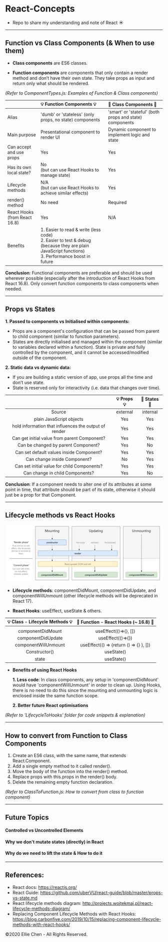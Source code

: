 # React-Concepts

- Repo to share my understanding and note of React :sunny:
  <!-- Try to make it simple & only contain essential message -->

---

## Function vs Class Components (& When to use them)

- **Class components** are ES6 classes.

- **Function components** are components that only contain a render method and don’t have their own state. They take props as input and return only what should be rendered.

<i>(Refer to ComponentTypes.js: Examples of Function & Class components)</i>

|                                     | :bulb: Function Components :bulb:                                                                                                                             | :cactus: Class Components :cactus:                      |
| :---------------------------------- | :------------------------------------------------------------------------------------------------------------------------------------------------------------ | :------------------------------------------------------ |
| Alias                               | 'dumb' or 'stateless' (only props, no state) components                                                                                                       | 'smart' or 'stateful' (both props and state) components |
| Main purpose                        | Presentational component to render UI                                                                                                                         | Dynamic component to implement logic and state          |
| Can accept and use props            | Yes                                                                                                                                                           | Yes                                                     |
| Has its own local state?            | No </br>(but can use React Hooks to manage state)                                                                                                             | Yes                                                     |
| Lifecycle methods                   | N/A </br> (but can use React Hooks to achieve similar effects)                                                                                                | Yes                                                     |
| render() method                     | No need                                                                                                                                                       | Required                                                |
| React Hooks </br> (from React 16.8) | Yes                                                                                                                                                           | N/A                                                     |
| Benefits                            | 1. Easier to read & write (less code) </br> 2. Easier to test & debug (because they are plain JavaScript functions)</br> 3. Performance boost in future </br> |

**Conclusion**: Functional components are preferable and should be used wherever possible (especially after the introduction of React Hooks from React 16.8). Only convert function components to class components when needed.

---

## Props vs States

**1. Passed to components vs Initialised within components:**

- Props are a component's configuration that can be passed from parent to child component (similar to function parameters).
- States are directly initialised and managed within the component (similar to variables declared within a function). State is private and fully controlled by the component, and it cannot be accessed/modified outside of the component.

**2. Static data vs dynamic data:**

- If you are building a static version of app, use props all the time and don’t use state.
- State is reserved only for interactivity (i.e. data that changes over time).

|                                                       | :bulb: Props :bulb: | :cactus: States :cactus: |
| :---------------------------------------------------: | :-----------------: | :----------------------: |
|                        Source                         |      external       |         internal         |
|               plain JavaScript objects                |         Yes         |           Yes            |
| hold information that influences the output of render |         Yes         |           Yes            |
|     Can get initial value from parent Component?      |         Yes         |           Yes            |
|          Can be changed by parent Component?          |         Yes         |            No            |
|       Can set default values inside Component?        |         Yes         |           Yes            |
|             Can change inside Component?              |         No          |           Yes            |
|      Can set initial value for child Components?      |         Yes         |           Yes            |
|            Can change in child Components?            |         Yes         |            No            |

**Conclusion**: If a component needs to alter one of its attributes at some point in time, that attribute should be part of its state, otherwise it should just be a prop for that Component.

---

## Lifecycle methods vs React Hooks

![Lifecycle](./public/lifecycle.jpg)

- **Lifecycle methods**: componentDidMount, componentDidUpdate, and componentWillUnmount (other lifecycle methods will be deprecated in React 17).

- **React Hooks**: useEffect, useState & others.

| :bulb: Class - Lifecycle Methods :bulb: | :cactus: Function - React Hooks (~ 16.8) :cactus: |
| :-------------------------------------: | :-----------------------------------------------: |
|                                         |                                                   |
|            componentDidMount            |               useEffect(()=>{}, [])               |
|           componentDidUpdate            |                 useEffect(()=>{})                 |
|          componentWillUnmount           |      useEffect(() => {return () => {} }, [])      |
|              Constructor()              |                    useState()                     |
|                  state                  |                    useState()                     |

- **Benefits of using React Hooks**

  **1. Less code**: In class components, any setup in 'componentDidMount' would have 'componentWillUnmount' in order to clean up. Using Hooks, there is no need to do this since the mounting and unmounting logic is enclosed inside the same function scope.

  **2. Better future React optimisations**

<i>(Refer to 'LifecycleToHooks' folder for code snippets & explanation)</i>

---

## How to convert from Function to Class Components

1. Create an ES6 class, with the same name, that extends React.Component.
2. Add a single empty method to it called render().
3. Move the body of the function into the render() method.
4. Replace props with this.props in the render() body.
5. Delete the remaining empty function declaration.

<i>(Refer to ClassToFunction.js: How to convert from class to function component)</i>

---

<!-- --- -->

## Future Topics

#### Controlled vs Uncontrolled Elements

#### Why we don't mutate states (directly) in React

#### Why do we need to lift the state & How to do it

<!-- (ref tic-tac-toe) -->

---

## References:

- React docs: https://reactjs.org/
- React Guide: https://github.com/uberVU/react-guide/blob/master/props-vs-state.md
- React lifecycle methods diagram: http://projects.wojtekmaj.pl/react-lifecycle-methods-diagram/
- Replacing Component Lifecycle Methods with React Hooks: https://blog.carbonfive.com/2019/10/15/replacing-component-lifecycle-methods-with-react-hooks/

©2020 Ellie Chen - All Rights Reserved.
